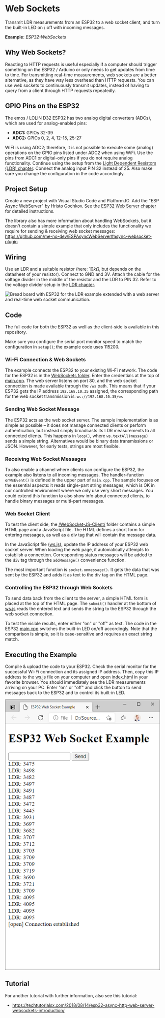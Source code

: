 # Web Sockets

Transmit LDR measurements from an ESP32 to a web socket client, and turn the built-in LED on / off with incoming messages.

**Example:** *ESP32-WebSockets*

## Why Web Sockets?

Reacting to HTTP requests is useful especially if a
computer should trigger something on the ESP32 / Arduino or only needs
to get updates from time to time. For transmitting real-time
measurements, web sockets are a better alternative, as they have way
less overhead than HTTP requests. You can use web sockets to
continuously transmit updates, instead of having to query from a client
through HTTP requests repeatedly.

## GPIO Pins on the ESP32

The emos / LOLIN D32 ESP32 has two analog digital converters
(ADCs), which are used for analog-enabled pins:

- **ADC1:** GPIOs 32-39
- **ADC2:** GPIOs 0, 2, 4, 12-15, 25-27

WIFI is using ADC2; therefore, it is not possible to execute some
(analog) operations on the GPIO pins listed under ADC2 when using WiFi.
Use the pins from ADC1 or digital-only pins if you do not require analog
functionality. Continue using the setup from the [Light Dependent Resistors (LDR) chapter](../LDR/README.md). Connect the analog input
PIN 32 instead of 25. Also make sure you change the configuration in the
code accordingly.

## Project Setup

Create a new project with Visual Studio Code and
Platform.IO. Add the "ESP Async WebServer" by Hristo Gochkov. See the [ESP32 Web Server chapter](../ESPWebServer/README.md) for detailed instructions.

The library also has more information about handling WebSockets, but it
doesn't contain a simple example that only includes the functionality we
require for sending & receiving web socket messages:
<https://github.com/me-no-dev/ESPAsyncWebServer#async-websocket-plugin>

## Wiring

Use an LDR and a suitable resistor (here: $10kΩ$, but depends on
the datasheet of your resistor). Connect to GND and 3V. Attach the cable
for the voltage divider in the middle of the resistor and the LDR to PIN
32. Refer to the voltage divider setup in the [LDR chapter](../LDR/README.md).

![Bread board with ESP32 for the LDR example extended with a web server
and real-time web socket
communication.](./media/circuit-esp32-websockets.jpeg)

## Code

The full code for both the ESP32 as well as the client-side is
available in this repository.

Make sure you configure the serial port monitor speed to match the
configuration in `setup()`; the example code uses $115200$.

### Wi-Fi Connection & Web Sockets

The example connects the ESP32 to your
existing Wi-Fi network. The code for the ESP32 is in the [WebSockets folder](./WebSockets/).
Enter the credentials at the top of [main.cpp](./WebSockets/src/main.cpp).
The web server listens on port $80$, and the web socket connection is made
available through the `/ws` path. This means that if your ESP32 gets the
IP address `192.168.10.35` assigned, the corresponding path for the web
socket transmission is: `ws://192.168.10.35/ws`

### Sending Web Socket Message

The ESP32 acts as the web socket server.
The sample implementation is as simple as possible – it does not manage
connected clients or perform authentication, but instead simply
broadcasts its LDR measurements to all connected clients. This happens
in `loop()`, where `ws.textAll(message)` sends a simple string. Alternatives
would be binary data transmissions or JSON. However, for early tests,
strings are most flexible.

### Receiving Web Socket Messages

To also enable a channel where clients
can configure the ESP32, the example also listens to all incoming
messages. The handler-function `onWsEvent()` is defined in the upper part
of `main.cpp`. The sample focuses on the essential aspects: it reads
single-part string messages, which is OK in our controlled environment
where we only use very short messages. You could extend this function to
also show info about connected clients, to handle binary messages or
multi-part messages.

### Web Socket Client

To test the client side, the [/WebSocket-JS-Client/](./Websocket-JS-Client/)
folder contains a simple HTML page and a JavaScript file. The HTML
defines a short form for entering messages, as well as a div tag that
will contain the message data.

In the JavaScript file ([ws.js](./Websocket-JS-Client/ws.js)), update the IP address of your ESP32 web
socket server. When loading the web page, it automatically attempts to
establish a connection. Corresponding status messages will be added to
the `div` tag through the `addMessage()` convenience function.

The most important function is `socket.onmessage()`. It gets the data that
was sent by the ESP32 and adds it as text to the div tag on the HTML
page.

### Controlling the ESP32 through Web Sockets

To send data back from the
client to the server, a simple HTML form is placed at the top of the
HTML page. The `submit()` handler at the bottom of [ws.js](./Websocket-JS-Client/ws.js) reads the entered
text and sends the string to the ESP32 through the web socket
connection.

To test the visible results, enter either "on" or "off" as text. The
code in the ESP32 [main.cpp](./WebSockets/src/main.cpp) switches the built-in LED on/off accordingly.
Note that the comparison is simple, so it is case-sensitive and requires
an exact string match.

## Executing the Example

Compile & upload the code to your ESP32. Check
the serial monitor for the successful Wi-Fi connection and its assigned
IP address. Then, copy this IP address to the [ws.js](./Websocket-JS-Client/ws.js) file on your
computer and open [index.html](./Websocket-JS-Client/index.html) in your favorite browser. You should
immediately see the LDR measurements arriving on your PC. Enter "on" or
"off" and click the button to send messages back to the ESP32 and to
control its built-in LED.

![Web page with a web socket connection to the ESP32.](./media/ESP32-LDR-Websocket-Client.png)

## Tutorial

For another tutorial with further information, also see this tutorial:

- <https://techtutorialsx.com/2018/08/14/esp32-async-http-web-server-websockets-introduction/>
